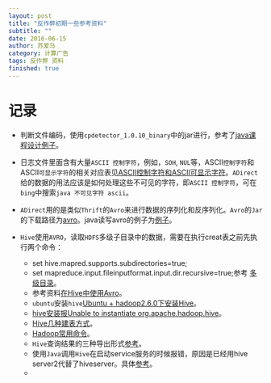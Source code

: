 ```yaml
---
layout: post
title: "反作弊初期一些参考资料"
subtitle: ""
date: 2016-06-15
author: 苏爱马
category: 计算广告
tags: 反作弊 资料
finished: true
---
```



# 记录

* 判断文件编码，使用`cpdetector_1.0.10_binary`中的jar进行，参考了[java课程设计例子](http://www.cnblogs.com/java0721/archive/2012/07/21/2602963.html)。


* 日志文件里面含有大量`ASCII 控制字符`，例如，`SOH`, `NUL`等，ASCII`控制字符`和ASCII`可显示字符`的相关对应表见[ASCII控制字符和ASCII可显示字符](http://www.cnblogs.com/kakafra/archive/2013/01/07/2850099.html)。`ADirect`给的数据的用法应该是如何处理这些不可见的字符，即`ASCII 控制字符`，可在`bing`中搜索`java 不可见字符 ascii`。
* `ADirect`用的是类似`Thrift`的`Avro`来进行数据的序列化和反序列化。`Avro`的`Jar`的下载路径为[avro](http://www.trieuvan.com/apache/avro/avro-1.7.7/java/)。java读写avro的例子为[例子](http://www.knowsky.com/889897.html)。
* `Hive`使用`AVRO`，读取`HDFS`多级子目录中的数据，需要在执行creat表之前先执行两个命令：
  * set hive.mapred.supports.subdirectories=true;
  * set mapreduce.input.fileinputformat.input.dir.recursive=true;参考 [多级目录](http://www.itnose.net/detail/6491934.html)。
  * 参考资料[在Hive中使用Avro](http://www.cnblogs.com/xd502djj/p/4089644.html)。
  * `ubuntu`安装`hive`[Ubuntu + hadoop2.6.0下安装Hive](http://www.cnblogs.com/hanyefeng/p/5144500.html)。
  * [hive安装报Unable to instantiate org.apache.hadoop.hive](http://my.oschina.net/AlbertHa/blog/339022)。
  * [Hive几种建表方式](http://blog.csdn.net/xiao_jun_0820/article/details/32328755)。
  * [Hadoop常用命令](http://blog.chinaunix.net/uid-10915175-id-3258669.html)。
  * `Hive`查询结果的三种导出形式[参考](http://www.aboutyun.com/thread-7439-1-1.html)。
  * 使用`Java`调用`Hive`在启动service服务的时候报错，原因是已经用hive server2代替了hiveserver。具体[参考](http://my.oschina.net/zc741520/blog/496877)。
  * ​